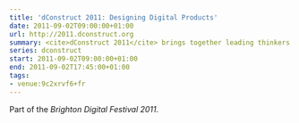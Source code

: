 ```yaml
---
title: 'dConstruct 2011: Designing Digital Products'
date: 2011-09-02T09:00:00+01:00
url: http://2011.dconstruct.org
summary: <cite>dConstruct 2011</cite> brings together leading thinkers from the fields of interaction design, mobile design and ubiquitous computing to explore how we can bridge the gap between physical and digital product design.
series: dconstruct
start: 2011-09-02T09:00:00+01:00
end: 2011-09-02T17:45:00+01:00
tags:
- venue:9c2xrvf6+fr
---
```

Part of the _Brighton Digital Festival 2011_.
